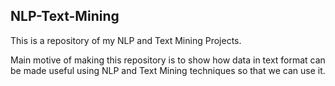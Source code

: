 ## NLP-Text-Mining

This is a repository of my NLP and Text Mining Projects.

Main motive of making this repository is to show how data in text format can be made useful using NLP and Text Mining techniques so that we can use it.





